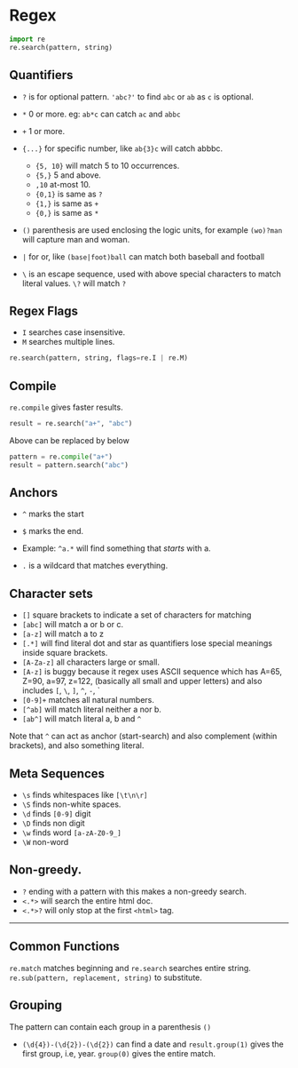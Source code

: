 
# Regex

```python
import re
re.search(pattern, string)
```

## Quantifiers


- `?` is for optional pattern. `'abc?'` to find `abc` or `ab` as `c` is optional.

- `*` 0 or more. eg: `ab*c` can catch `ac` and `abbc`
- `+` 1 or more.
- `{...}` for specific number, like `ab{3}c` will catch abbbc.
  - `{5, 10}` will match 5 to 10 occurrences.
  - `{5,}` 5 and above.
  - `,10` at-most 10.
  - `{0,1}` is same as `?`
  - `{1,}` is same as `+`
  - `{0,}` is same as `*`

- `()` parenthesis are used enclosing the logic units, for example `(wo)?man` will capture man and woman.

- `|` for or, like `(base|foot)ball` can match both baseball and football

- `\` is an escape sequence, used with above special characters to match literal values. `\?` will match `?`

## Regex Flags

- `I` searches case insensitive.
- `M` searches multiple lines.
```python
re.search(pattern, string, flags=re.I | re.M)
```

## Compile

`re.compile` gives faster results.


```py
result = re.search("a+", "abc")
```

Above can be replaced by below

```py
pattern = re.compile("a+")
result = pattern.search("abc")
```

## Anchors

- `^` marks the start
- `$` marks the end.
- Example: `^a.*` will find something that *starts* with a.

- `.` is a wildcard that matches everything.

## Character sets
- `[]` square brackets to indicate a set of characters for matching
- `[abc]` will match a or b or c.
- `[a-z]` will match a to z
- `[.*]` will find literal dot and star as quantifiers lose special meanings inside square brackets.
- `[A-Za-z]` all characters large or small.
- `[A-z]` is buggy because it regex uses ASCII sequence which has A=65, Z=90, a=97, z=122, (basically all small and upper letters) and also includes `[`, `\`, `]`, `^`, `-`, \`
- `[0-9]+` matches all natural numbers.
- `[^ab]` will match literal neither a nor b.
- `[ab^]` will match literal a, b and `^`

Note that `^` can act as anchor (start-search) and also complement (within brackets), and also something literal.
  
## Meta Sequences
- `\s` finds whitespaces like `[\t\n\r]`
- `\S` finds non-white spaces.
- `\d` finds `[0-9]` digit
- `\D` finds non digit
- `\w` finds word `[a-zA-Z0-9_]`
- `\W` non-word

## Non-greedy.
- `?` ending with a pattern with this makes a non-greedy search. 
- `<.*>` will search the entire html doc.
- `<.*>?` will only stop at the first `<html>` tag.

---

## Common Functions

`re.match` matches beginning and `re.search` searches entire string.
`re.sub(pattern, replacement, string)` to substitute.

## Grouping

The pattern can contain each group in a parenthesis `()`

- `(\d{4})-(\d{2})-(\d{2})` can find a date and `result.group(1)` gives the first group, i.e, year. `group(0)` gives the entire match.






